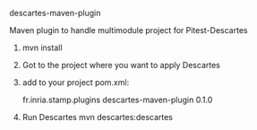 descartes-maven-plugin

Maven plugin to handle multimodule project for Pitest-Descartes

1. mvn install

2. Got to the project where you want to apply Descartes

3. add to your project pom.xml:

      <plugin>
        <groupId>fr.inria.stamp.plugins</groupId>
        <artifactId>descartes-maven-plugin</artifactId>
        <version>0.1.0</version>
      </plugin>

4. Run Descartes
   mvn descartes:descartes

